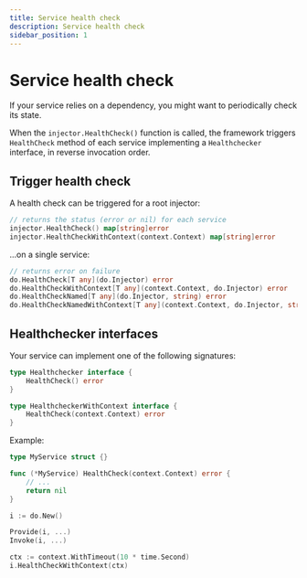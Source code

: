 ```yaml
---
title: Service health check
description: Service health check
sidebar_position: 1
---
```


# Service health check

If your service relies on a dependency, you might want to periodically check its state.

When the `injector.HealthCheck()` function is called, the framework triggers `HealthCheck` method of each service implementing a `Healthchecker` interface, in reverse invocation order.

## Trigger health check

A health check can be triggered for a root injector:

```go
// returns the status (error or nil) for each service
injector.HealthCheck() map[string]error
injector.HealthCheckWithContext(context.Context) map[string]error
```

...on a single service:

```go
// returns error on failure
do.HealthCheck[T any](do.Injector) error
do.HealthCheckWithContext[T any](context.Context, do.Injector) error
do.HealthCheckNamed[T any](do.Injector, string) error
do.HealthCheckNamedWithContext[T any](context.Context, do.Injector, string) error
```

## Healthchecker interfaces

Your service can implement one of the following signatures:

```go
type Healthchecker interface {
	HealthCheck() error
}

type HealthcheckerWithContext interface {
	HealthCheck(context.Context) error
}
```

Example:

```go
type MyService struct {}

func (*MyService) HealthCheck(context.Context) error {
    // ...
    return nil
}

i := do.New()

Provide(i, ...)
Invoke(i, ...)

ctx := context.WithTimeout(10 * time.Second)
i.HealthCheckWithContext(ctx)
```
